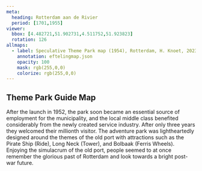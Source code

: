 ```yaml
---
meta:
  heading: Rotterdam aan de Rivier
  period: [1701,1955]
viewer:
  bbox: [4.482721,51.902731,4.511752,51.923823]
  rotation: 126
allmaps:
  - label: Speculative Theme Park map (1954), Rotterdam, H. Knoet, 2023. 201 x 297mm. The Berlage. Based on the Theme Park map, 1986. Scale 1:5,000. H. Knoet. De Efteling Archive.
    annotation: eftelingmap.json
    opacity: 100
    mask: rgb(255,0,0)
    colorize: rgb(255,0,0)
---
```

##  Theme Park Guide Map

After the launch in 1952, the park soon became an essential source of employment for the municipality, and the local middle class benefited considerably from the newly created service industry. After only three years they welcomed their millionth visitor. The adventure park was lightheartedly designed around the themes of the old port with attractions such as the Pirate Ship (Ride), Long Neck (Tower), and Bolbaak (Ferris Wheels). Enjoying the simulacrum of the old port, people seemed to at once remember the glorious past of Rotterdam and look towards a bright post-war future.

